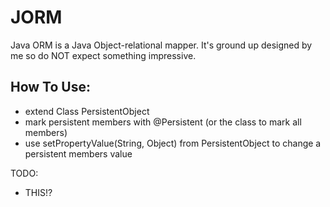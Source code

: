 # JORM
Java ORM is a Java Object-relational mapper. It's ground up designed by me so do NOT expect something impressive.

## How To Use:
- extend Class PersistentObject
- mark persistent members with @Persistent (or the class to mark all members)
- use setPropertyValue(String, Object) from PersistentObject to change a persistent members value


TODO:
- THIS!?
